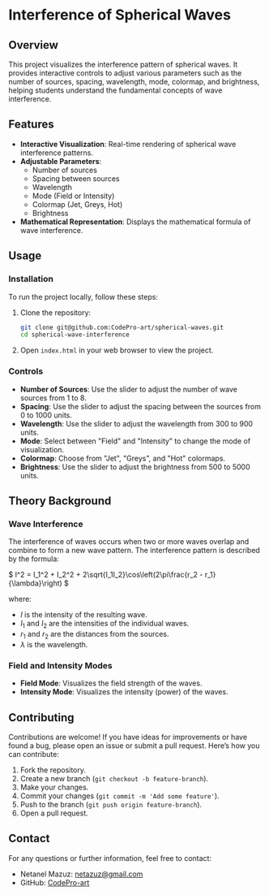 # Interference of Spherical Waves

## Overview

This project visualizes the interference pattern of spherical waves. It provides interactive controls to adjust various parameters such as the number of sources, spacing, wavelength, mode, colormap, and brightness, helping students understand the fundamental concepts of wave interference.

## Features

- **Interactive Visualization**: Real-time rendering of spherical wave interference patterns.
- **Adjustable Parameters**: 
  - Number of sources
  - Spacing between sources
  - Wavelength
  - Mode (Field or Intensity)
  - Colormap (Jet, Greys, Hot)
  - Brightness
- **Mathematical Representation**: Displays the mathematical formula of wave interference.

## Usage

### Installation

To run the project locally, follow these steps:

1. Clone the repository:

    ```sh
    git clone git@github.com:CodePro-art/spherical-waves.git
    cd spherical-wave-interference
    ```

2. Open `index.html` in your web browser to view the project.

### Controls

- **Number of Sources**: Use the slider to adjust the number of wave sources from 1 to 8.
- **Spacing**: Use the slider to adjust the spacing between the sources from 0 to 1000 units.
- **Wavelength**: Use the slider to adjust the wavelength from 300 to 900 units.
- **Mode**: Select between "Field" and "Intensity" to change the mode of visualization.
- **Colormap**: Choose from "Jet", "Greys", and "Hot" colormaps.
- **Brightness**: Use the slider to adjust the brightness from 500 to 5000 units.

## Theory Background

### Wave Interference

The interference of waves occurs when two or more waves overlap and combine to form a new wave pattern. The interference pattern is described by the formula:

$` I^2 = I_1^2 + I_2^2 + 2\sqrt{I_1I_2}\cos\left(2\pi\frac{r_2 - r_1}{\lambda}\right) `$

where:

- $` I `$ is the intensity of the resulting wave.
- $` I_1 `$ and $` I_2 `$ are the intensities of the individual waves.
- $` r_1 `$ and $` r_2 `$ are the distances from the sources.
- $` \lambda `$ is the wavelength.

### Field and Intensity Modes

- **Field Mode**: Visualizes the field strength of the waves.
- **Intensity Mode**: Visualizes the intensity (power) of the waves.

## Contributing

Contributions are welcome! If you have ideas for improvements or have found a bug, please open an issue or submit a pull request. Here’s how you can contribute:

1. Fork the repository.
2. Create a new branch (`git checkout -b feature-branch`).
3. Make your changes.
4. Commit your changes (`git commit -m 'Add some feature'`).
5. Push to the branch (`git push origin feature-branch`).
6. Open a pull request.

## Contact

For any questions or further information, feel free to contact:

- Netanel Mazuz: [netazuz@gmail.com](mailto:netazuz@gmail.com)
- GitHub: [CodePro-art](https://github.com/CodePro-art)
